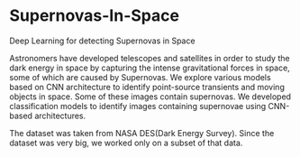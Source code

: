 # Supernovas-In-Space
Deep Learning for detecting Supernovas in Space

Astronomers have developed telescopes and satellites in order to study the dark energy in space by capturing the intense gravitational forces in space, some of which are caused by Supernovas. We explore various models based on CNN architecture to identify point-source transients and moving objects in space. Some of these images contain supernovas. We developed classification models to identify images containing supernovae using CNN-based architectures. 

The dataset was taken from NASA DES(Dark Energy Survey). Since the dataset was very big, we worked only on a subset of that data.
